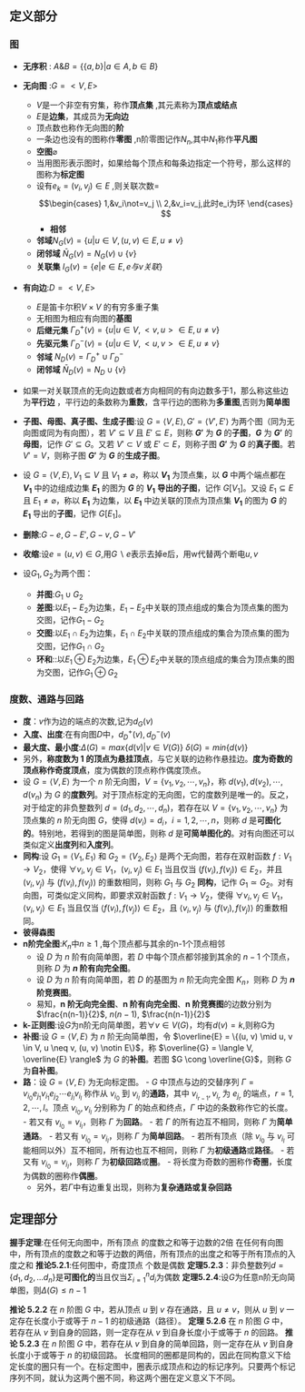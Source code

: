 ## 定义部分
###  图
-  **无序积** : $A \& B=\{\{a,b\}|a\in A,b\in B\}$
- **无向图** :$G=<V,E>$ 
	- $V$是一个非空有穷集，称作**顶点集** ,其元素称为**顶点或结点**
	- $E$是**边集**，其成员为**无向边** 
	- 顶点数也称作无向图的**阶**
	- 一条边也没有的图称作**零图** ,n阶零图记作$N_n$,其中$N_1$称作**平凡图**
	- **空图**$\varnothing$ 
	- 当用图形表示图时，如果给每个顶点和每条边指定一个符号，那么这样的图称为**标定图**
	- 设有$e_k=(v_i,v_j)\in E$ ,则关联次数=$$\begin{cases}
	1,&v_i\not=v_j
	\\
	2,&v_i=v_j,此时e_i为环
	\end{cases}
	$$
		- **相邻**
	- **邻域**$N_G(v)=\{u|u\in V,(u,v)\in E,u\not=v\}$
	- **闭邻域** $\bar{N}_G(v)=N_G(v)\cup\{v\}$ 
	- **关联集** $I_G(v)=\{e|e\in E,e与v关联\}$ 
	
- **有向边**:$D=<V,E>$
	- $E$是笛卡尔积$V\times V$ 的有穷多重子集
	- 无相图为相应有向图的**基图**
	- **后继元集** $\Gamma_D^+(v)=\{u|u\in V,<v,u>\in E,u\not=  v\}$ 
	- **先驱元集** $\Gamma_D^-(v)=\{u|u\in V,<u,v>\in E,u\not=v\}$ 
	- **邻域** $N_D(v)=\Gamma_D^+\cup\Gamma_D^-$
	- **闭邻域** $\bar{N}_D(v)=N_D\cup\{v\}$ 
- 如果一对关联顶点的无向边数或者方向相同的有向边数多于1，那么称这些边为**平行边** ，平行边的条数称为**重数**，含平行边的图称为**多重图**,否则为**简单图**
- **子图、母图、真子图、生成子图**:设 $G=\langle V, E\rangle, G'=\langle V', E'\rangle$ 为两个图（同为无向图或同为有向图），若 $V' \subseteq V$ 且 $E' \subseteq E$，则称 **$G'$** 为 **$G$** 的**子图**，**$G$** 为 **$G'$** 的**母图**，记作 $G' \subseteq G$。又若 $V' \subset V$ 或 $E' \subset E$，则称子图 **$G'$** 为 **$G$** 的**真子图**。若 $V' = V$，则称子图 **$G'$** 为 **$G$** 的**生成子图**。
- 设 $G=\langle V, E\rangle, V_1 \subseteq V$ 且 $V_1 \neq \varnothing$，称以 **$V_1$** 为顶点集，以 **$G$** 中两个端点都在 **$V_1$** 中的边组成边集 **$E_1$** 的图为 **$G$** 的 **$V_1$** **导出的子图**，记作 $G[V_1]$。又设 $E_1 \subseteq E$ 且 $E_1 \neq \varnothing$，称以 **$E_1$** 为边集，以 **$E_1$** 中边关联的顶点为顶点集 **$V_1$** 的图为 **$G$** 的 **$E_1$** 导出的**子图**，记作 $G[E_1]$。
- **删除**:$G-e,G-E',G-v,G-V'$
- **收缩**:设$e=(u,v)\in G$,用$G\backslash e$表示去掉e后，用w代替两个断电$u,v$
- 设$G_1,G_2$为两个图：
	- **并图**:$G_1\cup G_2$
	- **差图**:以$E_1-E_2$为边集，$E_1- E_2$中关联的顶点组成的集合为顶点集的图为交图，记作$G_1- G_2$
	- **交图**:以$E_1\cap E_2$为边集，$E_1\cap E_2$中关联的顶点组成的集合为顶点集的图为交图，记作$G_1\cap G_2$
	- **环和**::以$E_1\oplus E_2$为边集，$E_1\oplus E_2$中关联的顶点组成的集合为顶点集的图为交图，记作$G_1\oplus G_2$

### 度数、通路与回路
- **度**：$v$作为边的端点的次数,记为$d_G(v)$
- **入度、出度**:在有向图$D$中，$d_D^+(v),d_D^-(v)$ 
- **最大度、最小度**:$\Delta(G)=max\{d(v)|v\in V(G)\}$ $\delta(G)=min\{d(v)\}$
- 另外，**称度数为 1 的顶点为悬挂顶点**，与它关联的边称作悬挂边。**度为奇数的顶点称作奇度顶点**，度为偶数的顶点称作偶度顶点。
- 设 $G = \langle V, E \rangle$ 为一个 $n$ 阶无向图，$V = \{v_1, v_2, \cdots, v_n\}$，称 $d(v_1), d(v_2), \cdots, d(v_n)$ 为 $G$ 的**度数列**。对于顶点标定的无向图，它的度数列是唯一的。反之，对于给定的非负整数列 $d = (d_1, d_2, \cdots, d_n)$，若存在以 $V = \{v_1, v_2, \cdots, v_n\}$ 为顶点集的 $n$ 阶无向图 $G$，使得 $d(v_i) = d_i$，$i = 1, 2, \cdots, n$，则称 $d$ 是**可图化的**。特别地，若得到的图是简单图，则称 $d$ 是**可简单图化的**。对有向图还可以类似定义**出度列**和**入度列**。
- **同构**:设 $G_1 = \langle V_1, E_1 \rangle$ 和 $G_2 = \langle V_2, E_2 \rangle$ 是两个无向图，若存在双射函数 $f: V_1 \rightarrow V_2$，使得 $\forall v_i, v_j \in V_1$，$(v_i, v_j) \in E_1$ 当且仅当 $(f(v_i), f(v_j)) \in E_2$，并且 $(v_i, v_j)$ 与 $(f(v_i), f(v_j))$ 的重数相同，则称 $G_1$ 与 $G_2$ **同构**，记作 $G_1 \simeq G_2$。对有向图，可类似定义同构，即要求双射函数 $f: V_1 \rightarrow V_2$，使得 $\forall v_i, v_j \in V_1$，$\langle v_i, v_j \rangle \in E_1$ 当且仅当 $\langle f(v_i), f(v_j) \rangle \in E_2$，且 $\langle v_i, v_j \rangle$ 与 $\langle f(v_i), f(v_j) \rangle$ 的重数相同。
- **彼得森图**
- **n阶完全图**:$K_n$中$n\ge 1$ ,每个顶点都与其余的n-1个顶点相邻
	- 设 $D$ 为 $n$ 阶有向简单图，若 $D$ 中每个顶点都邻接到其余的 $n-1$ 个顶点，则称 $D$ 为 **$n$ 阶有向完全图**。 
	- 设 $D$ 为 $n$ 阶有向简单图，若 $D$ 的基图为 $n$ 阶无向完全图 $K_n$，则称 $D$ 为 **$n$ 阶竞赛图**。
	- 易知，**n 阶无向完全图**、**n 阶有向完全图**、**n 阶竞赛图**的边数分别为 $\frac{n(n-1)}{2}$, $n(n-1)$, $\frac{n(n-1)}{2}$
- **k-正则图**:设$G$为n阶无向简单图，若$\forall v\in V(G)$，均有$d(v)=k$,则称G为
- **补图**:设 $G = \langle V, E \rangle$ 为 $n$ 阶无向简单图，令 $\overline{E} = \{(u, v) \mid u, v \in V, u \neq v, (u, v) \notin E\}$，称 $\overline{G} = \langle V, \overline{E} \rangle$ 为 $G$ 的**补图**。若图 $G \cong \overline{G}$，则称 $G$ 为**自补图**。
- **路**：设 $G = \langle V, E \rangle$ 为无向标定图。 - $G$ 中顶点与边的交替序列 $\Gamma = v_{i_0}e_{j_1}v_{i_1}e_{j_2}\cdots e_{j_l}v_{i_l}$ 称作从 $v_{i_0}$ 到 $v_{i_l}$ 的**通路**，其中 $v_{i_{r-1}}, v_{i_r}$ 为 $e_{j_r}$ 的端点，$r = 1, 2, \cdots, l$。顶点 $v_{i_0}, v_{i_l}$ 分别称为 $\Gamma$ 的始点和终点，$\Gamma$ 中边的条数称作它的长度。 - 若又有 $v_{i_0} = v_{i_l}$，则称 $\Gamma$ 为**回路**。 - 若 $\Gamma$ 的所有边互不相同，则称 $\Gamma$ 为**简单通路**。 - 若又有 $v_{i_0} = v_{i_l}$，则称 $\Gamma$ 为**简单回路**。 - 若所有顶点（除 $v_{i_0}$ 与 $v_{i_l}$ 可能相同以外）互不相同，所有边也互不相同，则称 $\Gamma$ 为**初级通路**或**路径**。 - 若又有 $v_{i_0} = v_{i_l}$，则称 $\Gamma$ 为**初级回路**或**圈**。 - 将长度为奇数的圈称作**奇圈**，长度为偶数的圈称作**偶圈**。
	- 另外，若$\Gamma$中有边重复出现，则称为**复杂通路或复杂回路**





## 定理部分

**握手定理**:在任何无向图中，所有顶点 的度数之和等于边数的2倍
		在任何有向图中，所有顶点的度数之和等于边数的两倍，所有顶点的出度之和等于所有顶点的入度之和
**推论5.2.1**:任何图中，奇度顶点 个数是偶数
**定理5.2.3**：非负整数列$d=\{d_1,d_2,...d_n\}$是**可图化的**当且仅当$\Sigma_{i=1}^nd_i$为偶数
**定理5.2.4**:设$G$为任意n阶无向简单图，则$\Delta(G)\le n-1$ 

**推论 5.2.2** 在 $n$ 阶图 $G$ 中，若从顶点 $u$ 到 $v$ 存在通路，且 $u \neq v$，则从 $u$ 到 $v$ 一定存在长度小于或等于 $n-1$ 的初级通路（路径）。
**定理 5.2.6** 在 $n$ 阶图 $G$ 中，若存在从 $v$ 到自身的回路，则一定存在从 $v$ 到自身长度小于或等于 $n$ 的回路。 
**推论 5.2.3** 在 $n$ 阶图 $G$ 中，若存在从 $v$ 到自身的简单回路，则一定存在从 $v$ 到自身长度小于或等于 $n$ 的初级回路。 长度相同的圈都是同构的，因此在同构意义下给定长度的圈只有一个。在标定图中，圈表示成顶点和边的标记序列。只要两个标记序列不同，就认为这两个圈不同，称这两个圈在定义意义下不同。

